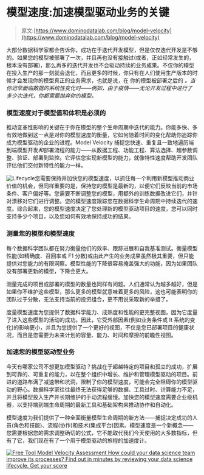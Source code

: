# 模型速度:加速模型驱动业务的关键

> 原文:[https://www.dominodatalab.com/blog/model-velocity](https://www.dominodatalab.com/blog/model-velocity)

大部分数据科学家都会告诉你，成功在于迭代开发模型，但是仅仅迭代开发是不够的。如果您的模型被部署了一次，并且再也没有接触过(或者，正如经常发生的，根本没有部署)，那么再多的迭代开发也不会驱动持续的业务成果。不仅你的模型在投入生产的那一刻就会退化，而且更多的时候，你只有在人们使用生产版本的时候才会发现你的模型真正的业务需求，也就是说，在 你的模型被部署之后的 *。当你迟早面临数据的系统性变化时——例如，由于疫情——无论开发过程中进行了多少次迭代，你都需要抛弃你的模型。*

### 模型速度对于模型值和体积是必须的

推动变革性影响的关键在于你在模型的整个生命周期中迭代的能力。你能多快、多有效地做到这一点是对你的模型速度的衡量，它如何随着时间的变化帮助你追踪你成为模型驱动的企业的进程。Model Velocity 捕捉您快速、重复且一致地遍历端到端模型开发*和*部署流程的能力——从数据工程、功能工程、算法选择、超参数调整、验证、部署到监控。它评估您实现新模型的能力，就像特性速度帮助开发团队评估他们交付新特性的能力一样。

![Lifecycle](../Images/2df325d82d884a710ffc4b2c1fa4a511.png)您需要保持并加快您的模型速度，以抓住每一个利用新模型推动商业价值的机会，但同样重要的是，保持您的模型是最新的，以便它们反映当前的市场条件、客户偏好等。您需要不断调整您的模型，用额外的训练数据改进它们，并针对漂移对它们进行调整。您的模型速度跟踪您在数据科学生命周期中持续迭代的速度。综合起来，您的模型速度决定了您处理新的模型驱动项目的速度，您可以同时支持多少个项目，以及您如何有效地保持成功的结果。

### 测量您的模型和模型速度

每个数据科学团队都在努力衡量他们的效率、跟踪进展和自我基准测试。衡量模型性能(如精确度、召回率或 F1 分数)或由此产生的业务成果虽然极其重要，但只能提供对您能力的有限洞察。模型性能的下降很容易掩盖强大的功能，因为如果团队没有部署更新的模型，下降会更大。

测量完成的项目或部署的模型的数量也同样有问题。人们通常认为越多越好，但是如果你不维护这些模型，那么更多的模型就意味着更多的风险，这也可能表明你的团队过于分散，无法支持当前的投资组合，更不用说采取新的举措了。

度量模型速度为您提供了数据科学能力、成熟度和性能的更完整视图，因为它度量了进入这些模型的活动的成功。因此，它受外部因素(例如业务条件或 It 系统的变化)的影响更小，并且为您提供了一个更好的视图，不仅是您已部署项目的健康状况，而且是您需要为未来计划的容量、能力、时间和摩擦的前瞻性视图。

### 加速您的模型驱动型业务

今天有哪家公司不想更加模型驱动？挑战在于超越特定的项目和孤立的成功，扩展到可靠的、可重复的能力，以在整个组织中增长、维护和管理模型驱动的项目。前进的道路布满了减速带和坑洞，限制了你的模型速度，可能会完全阻碍你的模型驱动的野心。数据科学家往往最终无法获得足够的数据、工具过时、计算能力不足，并且将模型投入生产并长期维护的手动流程缓慢。加快您的模型速度需要企业级机器，以支持端到端生命周期的最新工具和基础架构来推动协作和自动化。

模型速度为我们提供了一种全面衡量模型生命周期的新方法——捕捉决定成功的人员(角色和技能)、流程(协作)和技术(集成平台)因素。模型速度是一个新概念——您需要根据您的需求调整确切的公式，它不能取代我们今天使用的大多数指标，但有了它，我们现在有了一个用于模型驱动的旅程的加速度计。

[![Free Tool  Model Velocity Assessment  How could your data science team improve its processes? Find out in minutes by reviewing your data science lifecycle. Get your score](../Images/43163b315136b1033cb91d806bfafece.png)](https://cta-redirect.hubspot.com/cta/redirect/6816846/8c274ad2-80a7-4f78-94cc-02aeccd2d52c)